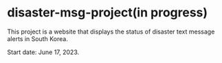 # disaster-msg-project(in progress)
This project is a website that displays the status of disaster text message alerts in South Korea.

Start date: June 17, 2023.
